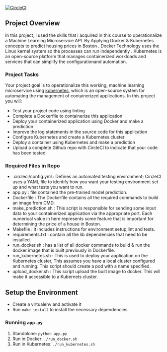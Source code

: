 [![CircleCI](https://circleci.com/gh/YassminAbubakr/DevOps_Microservices_FinalPrj/tree/main.svg?style=svg)](https://circleci.com/gh/YassminAbubakr/DevOps_Microservices_FinalPrj/tree/main)


## Project Overview

In this project, i used the skills that i acquired in this course to operationalize a Machine Learning Microservice API. 
By Applying Docker & Kubernetes concepts to predict housing prices in Boston .
Docker Technology uses the Linux kernel system so the processes can run independently .
Kubernetes is an open-source platform that manages containerized workloads and services that can simplify the configurationand automation.
### Project Tasks

Your project goal is to operationalize this working, machine learning microservice using [kubernetes](https://kubernetes.io/), which is an open-source system for automating the management of containerized applications. In this project you will:
* Test your project code using linting
* Complete a Dockerfile to containerize this application
* Deploy your containerized application using Docker and make a prediction
* Improve the log statements in the source code for this application
* Configure Kubernetes and create a Kubernetes cluster
* Deploy a container using Kubernetes and make a prediction
* Upload a complete Github repo with CircleCI to indicate that your code has been tested

### Required Files in Repo
- .circleci/config.yml : Defines an automated testing environment; CircleCI uses a YAML file to identify how you want your testing environment set up and what tests you want to run.  
- app.py : file contained the pre-trained model prediction. 
- Dockerfile : The Dockerfile contains all the required commands to build an image from CMD. 
- make_prediction.sh : This script is responsible for sending some input data to your containerized application via the appropriate port. Each numerical value in here represents some feature that is important for determining the price of a house in Boston. 
- Makefile : it includes instructions for environment setup,lint and tests. 
- requirements.txt : contain all the lib dependencies that need to be installed. 
- run_docker.sh : has a list of all docker commands to build & run the docker image that is built previously in Dockerfile. 
- run_kubernetes.sh : This is used to deploy your application on the Kubernetes cluster, This assumes you have a local cluster configured and running. This script should create a pod with a name specified. 
- upload_docker.sh : This script upload the built image to docker. This will make it accessible to a Kubernets cluster.

## Setup the Environment

* Create a virtualenv and activate it
* Run `make install` to install the necessary dependencies

### Running `app.py`

1. Standalone:  `python app.py`
2. Run in Docker:  `./run_docker.sh`
3. Run in Kubernetes:  `./run_kubernetes.sh`

